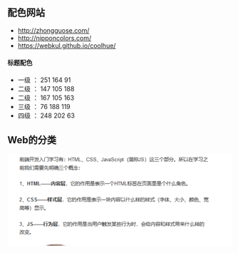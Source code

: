 ## 配色网站
* http://zhongguose.com/
* http://nipponcolors.com/
* https://webkul.github.io/coolhue/

#### 标题配色
* 一级 ： 251 164 91
* 二级 ： 147 105 188
* 二级 ： 167 105 163
* 三级 ： 76  188 119
* 四级 ： 248 202 63

## Web的分类
![avatar](./web_pic/Web1-8.png)
